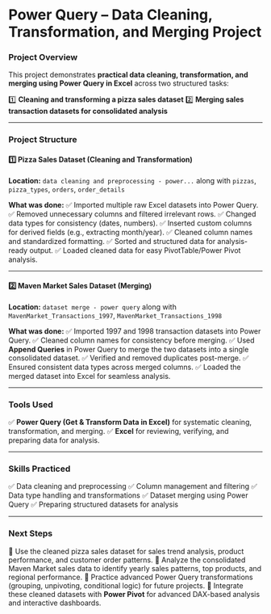 # **Power Query – Data Cleaning, Transformation, and Merging Project**

### **Project Overview**

This project demonstrates **practical data cleaning, transformation, and merging using Power Query in Excel** across two structured tasks:

1️⃣ **Cleaning and transforming a pizza sales dataset**
2️⃣ **Merging sales transaction datasets for consolidated analysis**

---

### **Project Structure**

#### **1️⃣ Pizza Sales Dataset (Cleaning and Transformation)**

**Location:**
`data cleaning and preprocessing - power...` along with `pizzas`, `pizza_types`, `orders`, `order_details`

**What was done:**
✅ Imported multiple raw Excel datasets into Power Query.
✅ Removed unnecessary columns and filtered irrelevant rows.
✅ Changed data types for consistency (dates, numbers).
✅ Inserted custom columns for derived fields (e.g., extracting month/year).
✅ Cleaned column names and standardized formatting.
✅ Sorted and structured data for analysis-ready output.
✅ Loaded cleaned data for easy PivotTable/Power Pivot analysis.

---

#### **2️⃣ Maven Market Sales Dataset (Merging)**

**Location:**
`dataset merge - power query` along with `MavenMarket_Transactions_1997`, `MavenMarket_Transactions_1998`

**What was done:**
✅ Imported 1997 and 1998 transaction datasets into Power Query.
✅ Cleaned column names for consistency before merging.
✅ Used **Append Queries** in Power Query to merge the two datasets into a single consolidated dataset.
✅ Verified and removed duplicates post-merge.
✅ Ensured consistent data types across merged columns.
✅ Loaded the merged dataset into Excel for seamless analysis.

---

### **Tools Used**

✅ **Power Query (Get & Transform Data in Excel)** for systematic cleaning, transformation, and merging.
✅ **Excel** for reviewing, verifying, and preparing data for analysis.

---

### **Skills Practiced**

✅ Data cleaning and preprocessing
✅ Column management and filtering
✅ Data type handling and transformations
✅ Dataset merging using Power Query
✅ Preparing structured datasets for analysis

---

### **Next Steps**

🔹 Use the cleaned pizza sales dataset for sales trend analysis, product performance, and customer order patterns.
🔹 Analyze the consolidated Maven Market sales data to identify yearly sales patterns, top products, and regional performance.
🔹 Practice advanced Power Query transformations (grouping, unpivoting, conditional logic) for future projects.
🔹 Integrate these cleaned datasets with **Power Pivot** for advanced DAX-based analysis and interactive dashboards.
